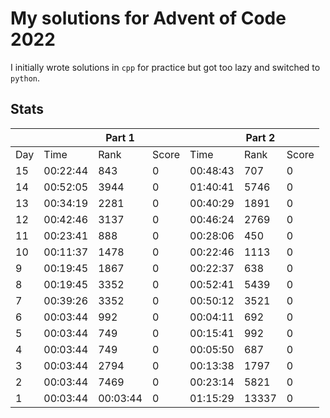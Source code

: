 # My solutions for Advent of Code 2022

I initially wrote solutions in `cpp` for practice but got too lazy and switched to `python`.

## Stats
|     |          | Part 1   |       |          | Part 2 |       |
|-----|----------|----------|-------|----------|--------|-------|
| Day | Time     | Rank     | Score | Time     | Rank   | Score |
| 15  | 00:22:44 | 843      | 0     | 00:48:43 | 707    | 0     |
| 14  | 00:52:05 | 3944     | 0     | 01:40:41 | 5746   | 0     |
| 13  | 00:34:19 | 2281     | 0     | 00:40:29 | 1891   | 0     |
| 12  | 00:42:46 | 3137     | 0     | 00:46:24 | 2769   | 0     |
| 11  | 00:23:41 | 888      | 0     | 00:28:06 | 450    | 0     |
| 10  | 00:11:37 | 1478     | 0     | 00:22:46 | 1113   | 0     |
| 9   | 00:19:45 | 1867     | 0     | 00:22:37 | 638    | 0     |
| 8   | 00:19:45 | 3352     | 0     | 00:52:41 | 5439   | 0     |
| 7   | 00:39:26 | 3352     | 0     | 00:50:12 | 3521   | 0     |
| 6   | 00:03:44 | 992      | 0     | 00:04:11 | 692    | 0     |
| 5   | 00:03:44 | 749      | 0     | 00:15:41 | 992    | 0     |
| 4   | 00:03:44 | 749      | 0     | 00:05:50 | 687    | 0     |
| 3   | 00:03:44 | 2794     | 0     | 00:13:38 | 1797   | 0     |
| 2   | 00:03:44 | 7469     | 0     | 00:23:14 | 5821   | 0     |
| 1   | 00:03:44 | 00:03:44 | 0     | 01:15:29 | 13337  | 0     |